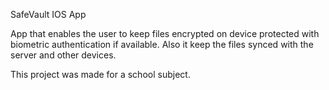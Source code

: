 SafeVault IOS App

App that enables the user to keep files encrypted on device protected with biometric authentication if available. Also it keep the files synced with the server and other devices.

This project was made for a school subject.
